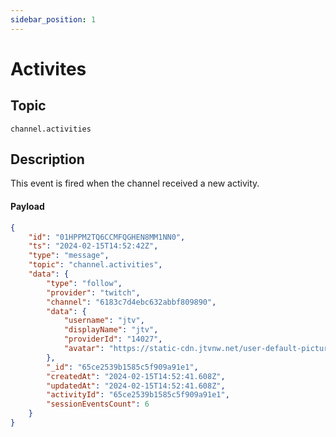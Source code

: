 ```yaml
---
sidebar_position: 1
---
```


# Activites

## Topic

`channel.activities`

## Description

This event is fired when the channel received a new activity.

#### Payload

```json
{
    "id": "01HPPM2TQ6CCMFQGHEN8MM1NN0",
    "ts": "2024-02-15T14:52:42Z",
    "type": "message",
    "topic": "channel.activities",
    "data": {
        "type": "follow",
        "provider": "twitch",
        "channel": "6183c7d4ebc632abbf809890",
        "data": {
            "username": "jtv",
            "displayName": "jtv",
            "providerId": "14027",
            "avatar": "https://static-cdn.jtvnw.net/user-default-pictures-uv/13e5fa74-defa-11e9-809c-784f43822e80-profile_image-300x300.png"
        },
        "_id": "65ce2539b1585c5f909a91e1",
        "createdAt": "2024-02-15T14:52:41.608Z",
        "updatedAt": "2024-02-15T14:52:41.608Z",
        "activityId": "65ce2539b1585c5f909a91e1",
        "sessionEventsCount": 6
    }
}
```
